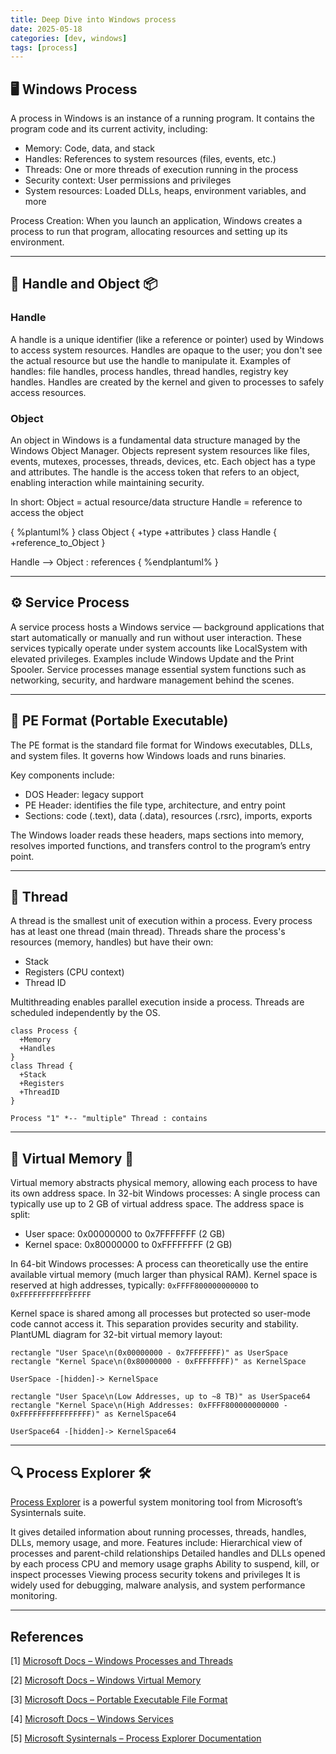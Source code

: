 ```yaml
---
title: Deep Dive into Windows process
date: 2025-05-18
categories: [dev, windows]
tags: [process]
---
```


## 🖥️ Windows Process

A process in Windows is an instance of a running program. It contains the program code and its current activity, including:

- Memory: Code, data, and stack
- Handles: References to system resources (files, events, etc.)
- Threads: One or more threads of execution running in the process
- Security context: User permissions and privileges
- System resources: Loaded DLLs, heaps, environment variables, and more

Process Creation: When you launch an application, Windows creates a process to run that program, allocating resources and setting up its environment.

---

## 🔑 Handle and Object 📦

### Handle

A handle is a unique identifier (like a reference or pointer) used by Windows to access system resources.
Handles are opaque to the user; you don't see the actual resource but use the handle to manipulate it.
Examples of handles: file handles, process handles, thread handles, registry key handles.
Handles are created by the kernel and given to processes to safely access resources.

### Object

An object in Windows is a fundamental data structure managed by the Windows Object Manager.
Objects represent system resources like files, events, mutexes, processes, threads, devices, etc.
Each object has a type and attributes.
The handle is the access token that refers to an object, enabling interaction while maintaining security.

In short:
Object = actual resource/data structure
Handle = reference to access the object

{ %plantuml% }
class Object {
  +type
  +attributes
}
class Handle {
  +reference_to_Object
}

Handle --> Object : references
{ %endplantuml% }

---

## ⚙️ Service Process

A service process hosts a Windows service — background applications that start automatically or manually and run without user interaction. These services typically operate under system accounts like LocalSystem with elevated privileges. Examples include Windows Update and the Print Spooler. Service processes manage essential system functions such as networking, security, and hardware management behind the scenes.

---

## 📂 PE Format (Portable Executable)


The PE format is the standard file format for Windows executables, DLLs, and system files. It governs how Windows loads and runs binaries.

Key components include:

- DOS Header: legacy support
- PE Header: identifies the file type, architecture, and entry point
- Sections: code (.text), data (.data), resources (.rsrc), imports, exports

The Windows loader reads these headers, maps sections into memory, resolves imported functions, and transfers control to the program’s entry point.

---

## 🧵 Thread

A thread is the smallest unit of execution within a process.
Every process has at least one thread (main thread).
Threads share the process's resources (memory, handles) but have their own:

- Stack
- Registers (CPU context)
- Thread ID

Multithreading enables parallel execution inside a process.
Threads are scheduled independently by the OS.

```plantuml
class Process {
  +Memory
  +Handles
}
class Thread {
  +Stack
  +Registers
  +ThreadID
}

Process "1" *-- "multiple" Thread : contains
```

---

## 🧠 Virtual Memory 💾

Virtual memory abstracts physical memory, allowing each process to have its own address space.
In 32-bit Windows processes:
A single process can typically use up to 2 GB of virtual address space.
The address space is split:

- User space: 0x00000000 to 0x7FFFFFFF (2 GB)
- Kernel space: 0x80000000 to 0xFFFFFFFF (2 GB)

In 64-bit Windows processes:
A process can theoretically use the entire available virtual memory (much larger than physical RAM).
Kernel space is reserved at high addresses, typically:
`0xFFFF800000000000` to `0xFFFFFFFFFFFFFFFF`

Kernel space is shared among all processes but protected so user-mode code cannot access it.
This separation provides security and stability.
PlantUML diagram for 32-bit virtual memory layout:

```plantuml
rectangle "User Space\n(0x00000000 - 0x7FFFFFFF)" as UserSpace
rectangle "Kernel Space\n(0x80000000 - 0xFFFFFFFF)" as KernelSpace

UserSpace -[hidden]-> KernelSpace
```

```plantuml
rectangle "User Space\n(Low Addresses, up to ~8 TB)" as UserSpace64
rectangle "Kernel Space\n(High Addresses: 0xFFFF800000000000 - 0xFFFFFFFFFFFFFFFF)" as KernelSpace64

UserSpace64 -[hidden]-> KernelSpace64
```

---

## 🔍 Process Explorer 🛠️

[Process Explorer](https://learn.microsoft.com/en-us/sysinternals/downloads/process-explorer) is a powerful system monitoring tool from Microsoft’s Sysinternals suite.

It gives detailed information about running processes, threads, handles, DLLs, memory usage, and more.
Features include:
Hierarchical view of processes and parent-child relationships
Detailed handles and DLLs opened by each process
CPU and memory usage graphs
Ability to suspend, kill, or inspect processes
Viewing process security tokens and privileges
It is widely used for debugging, malware analysis, and system performance monitoring.

---

## References

[1] [Microsoft Docs – Windows Processes and Threads](https://learn.microsoft.com/en-us/windows/win32/procthread/processes-and-threads)

[2] [Microsoft Docs – Windows Virtual Memory](https://learn.microsoft.com/en-us/windows/win32/memory/virtual-memory)

[3] [Microsoft Docs – Portable Executable File Format](https://learn.microsoft.com/en-us/windows/win32/debug/pe-format)

[4] [Microsoft Docs – Windows Services](https://learn.microsoft.com/en-us/windows/win31/services/services)

[5] [Microsoft Sysinternals – Process Explorer Documentation](https://learn.microsoft.com/en-us/sysinternals/downloads/process-explorer)

